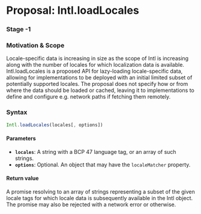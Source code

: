 # Proposal: Intl.loadLocales

### Stage -1

### Motivation & Scope

Locale-specific data is increasing in size as the scope of Intl is increasing along with the number of locales for which localization data is available. Intl.loadLocales is a proposed API for lazy-loading locale-specific data, allowing for implementations to be deployed with an initial limited subset of potentially supported locales. The proposal does not specify how or from where the data should be loaded or cached, leaving it to implementations to define and configure e.g. network paths if fetching them remotely.

### Syntax

```js
Intl.loadLocales(locales[, options])
```

#### Parameters

- **`locales`**: A string with a BCP 47 language tag, or an array of such strings.
- **`options`**: Optional. An object that may have the `localeMatcher` property.

#### Return value

A promise resolving to an array of strings representing a subset of the given locale tags for which locale data is subsequently available in the Intl object. The promise may also be rejected with a network error or otherwise.

